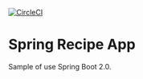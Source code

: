 [![CircleCI](https://circleci.com/gh/nsimao/spring5-recipe-app.svg?style=svg)](https://circleci.com/gh/nsimao/spring5-recipe-app)

# Spring Recipe App
Sample of use Spring Boot 2.0.
